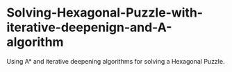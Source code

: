 # Solving-Hexagonal-Puzzle-with-iterative-deepenign-and-A-algorithm
Using A* and iterative deepening algorithms for solving a Hexagonal Puzzle.
